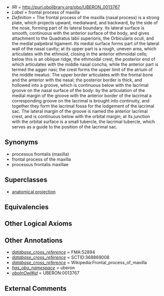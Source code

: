  * *IRI* = http://purl.obolibrary.org/obo/UBERON_0013767
 * *Label* = frontal process of maxilla
 * *Definition* = The frontal process of the maxilla (nasal process) is a strong plate, which projects upward, medialward, and backward, by the side of the nose, forming part of its lateral boundary. Its lateral surface is smooth, continuous with the anterior surface of the body, and gives attachment to the Quadratus labii superioris, the Orbicularis oculi, and the medial palpebral ligament. Its medial surface forms part of the lateral wall of the nasal cavity; at its upper part is a rough, uneven area, which articulates with the ethmoid, closing in the anterior ethmoidal cells; below this is an oblique ridge, the ethmoidal crest, the posterior end of which articulates with the middle nasal concha, while the anterior part is termed the agger nasi; the crest forms the upper limit of the atrium of the middle meatus. The upper border articulates with the frontal bone and the anterior with the nasal; the posterior border is thick, and hollowed into a groove, which is continuous below with the lacrimal groove on the nasal surface of the body: by the articulation of the medial margin of the groove with the anterior border of the lacrimal a corresponding groove on the lacrimal is brought into continuity, and together they form the lacrimal fossa for the lodgement of the lacrimal sac. The lateral margin of the groove is named the anterior lacrimal crest, and is continuous below with the orbital margin; at its junction with the orbital surface is a small tubercle, the lacrimal tubercle, which serves as a guide to the position of the lacrimal sac.

## Synonyms

 * processus frontalis (maxilla)
 * frontal process of the maxilla
 * processus frontalis maxillae

## Superclasses

 * [anatomical projection](../../UBERON/29/UBERON_0004529.md)

## Equivalencies


## Other Logical Axioms


## Other Annotations

 * *[database_cross_reference](../../ef/oboInOwl#hasDbXref.md)* = FMA:52894
 * *[database_cross_reference](../../ef/oboInOwl#hasDbXref.md)* = SCTID:368869008
 * *[database_cross_reference](../../ef/oboInOwl#hasDbXref.md)* = Wikipedia:Frontal_process_of_maxilla
 * *[has_obo_namespace](../../ce/oboInOwl#hasOBONamespace.md)* = uberon
 * *[oboInOwl#id](../../id/oboInOwl#id.md)* = UBERON:0013767

## External Comments

